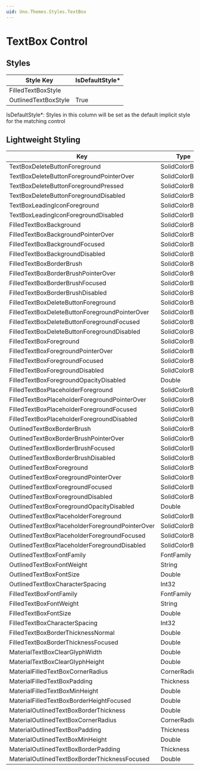 ```yaml
---
uid: Uno.Themes.Styles.TextBox
---
```


# TextBox Control

## Styles

Style Key|IsDefaultStyle*
-|-
FilledTextBoxStyle|
OutlinedTextBoxStyle|True

IsDefaultStyle*: Styles in this column will be set as the default implicit style for the matching control

## Lightweight Styling

Key|Type|Value
-|-|-
TextBoxDeleteButtonForeground|SolidColorBrush|OnSurfaceVariantBrush
TextBoxDeleteButtonForegroundPointerOver|SolidColorBrush|OnSurfaceVariantBrush
TextBoxDeleteButtonForegroundPressed|SolidColorBrush|OnSurfaceVariantBrush
TextBoxDeleteButtonForegroundDisabled|SolidColorBrush|OnSurfaceLowBrush
TextBoxLeadingIconForeground|SolidColorBrush|OnSurfaceVariantBrush
TextBoxLeadingIconForegroundDisabled|SolidColorBrush|OnSurfaceLowBrush
FilledTextBoxBackground|SolidColorBrush|SurfaceVariantBrush
FilledTextBoxBackgroundPointerOver|SolidColorBrush|OnSurfaceVariantHoverBrush
FilledTextBoxBackgroundFocused|SolidColorBrush|SurfaceVariantBrush
FilledTextBoxBackgroundDisabled|SolidColorBrush|OnSurfaceDisabledBrush
FilledTextBoxBorderBrush|SolidColorBrush|OnSurfaceVariantBrush
FilledTextBoxBorderBrushPointerOver|SolidColorBrush|OnSurfaceBrush
FilledTextBoxBorderBrushFocused|SolidColorBrush|PrimaryBrush
FilledTextBoxBorderBrushDisabled|SolidColorBrush|OnSurfaceDisabledBrush
FilledTextBoxDeleteButtonForeground|SolidColorBrush|OnSurfaceVariantBrush
FilledTextBoxDeleteButtonForegroundPointerOver|SolidColorBrush|OnSurfaceVariantBrush
FilledTextBoxDeleteButtonForegroundFocused|SolidColorBrush|OnSurfaceVariantBrush
FilledTextBoxDeleteButtonForegroundDisabled|SolidColorBrush|OnSurfaceLowBrush
FilledTextBoxForeground|SolidColorBrush|OnSurfaceBrush
FilledTextBoxForegroundPointerOver|SolidColorBrush|OnSurfaceBrush
FilledTextBoxForegroundFocused|SolidColorBrush|OnSurfaceBrush
FilledTextBoxForegroundDisabled|SolidColorBrush|OnSurfaceBrush
FilledTextBoxForegroundOpacityDisabled|Double|LowOpacity
FilledTextBoxPlaceholderForeground|SolidColorBrush|OnSurfaceVariantBrush
FilledTextBoxPlaceholderForegroundPointerOver|SolidColorBrush|OnSurfaceVariantBrush
FilledTextBoxPlaceholderForegroundFocused|SolidColorBrush|PrimaryBrush
FilledTextBoxPlaceholderForegroundDisabled|SolidColorBrush|OnSurfaceLowBrush
OutlinedTextBoxBorderBrush|SolidColorBrush|OutlineBrush
OutlinedTextBoxBorderBrushPointerOver|SolidColorBrush|OnSurfaceBrush
OutlinedTextBoxBorderBrushFocused|SolidColorBrush|PrimaryBrush
OutlinedTextBoxBorderBrushDisabled|SolidColorBrush|OnSurfaceDisabledBrush
OutlinedTextBoxForeground|SolidColorBrush|OnSurfaceBrush
OutlinedTextBoxForegroundPointerOver|SolidColorBrush|OnSurfaceBrush
OutlinedTextBoxForegroundFocused|SolidColorBrush|OnSurfaceBrush
OutlinedTextBoxForegroundDisabled|SolidColorBrush|OnSurfaceBrush
OutlinedTextBoxForegroundOpacityDisabled|Double|LowOpacity
OutlinedTextBoxPlaceholderForeground|SolidColorBrush|OnSurfaceVariantBrush
OutlinedTextBoxPlaceholderForegroundPointerOver|SolidColorBrush|OnSurfaceVariantBrush
OutlinedTextBoxPlaceholderForegroundFocused|SolidColorBrush|PrimaryBrush
OutlinedTextBoxPlaceholderForegroundDisabled|SolidColorBrush|OnSurfaceLowBrush
OutlinedTextBoxFontFamily|FontFamily|MaterialMediumFontFamily
OutlinedTextBoxFontWeight|String|BodyLargeFontWeight
OutlinedTextBoxFontSize|Double|BodyLargeFontSize
OutlinedTextBoxCharacterSpacing|Int32|BodyLargeCharacterSpacing
FilledTextBoxFontFamily|FontFamily|MaterialMediumFontFamily
FilledTextBoxFontWeight|String|BodyLargeFontWeight
FilledTextBoxFontSize|Double|BodyLargeFontSize
FilledTextBoxCharacterSpacing|Int32|BodyLargeCharacterSpacing
FilledTextBoxBorderThicknessNormal|Double|TextBoxOutlinedStrokeHeight
FilledTextBoxBorderThicknessFocused|Double|TextBoxFocusStrokeWidth
MaterialTextBoxClearGlyphWidth|Double|20
MaterialTextBoxClearGlyphHeight|Double|20
MaterialFilledTextBoxCornerRadius|CornerRadius|4,4,0,0
MaterialFilledTextBoxPadding|Thickness|16,7
MaterialFilledTextBoxMinHeight|Double|58
MaterialFilledTextBoxBorderHeightFocused|Double|2
MaterialOutlinedTextBoxBorderThickness|Double|1
MaterialOutlinedTextBoxCornerRadius|CornerRadius|4
MaterialOutlinedTextBoxPadding|Thickness|16,7,14,7
MaterialOutlinedTextBoxMinHeight|Double|56
MaterialOutlinedTextBoxBorderPadding|Thickness|1
MaterialOutlinedTextBoxBorderThicknessFocused|Double|2
